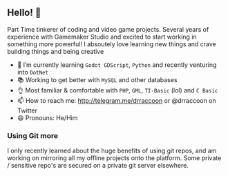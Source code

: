 ## Hello! 👋
Part Time tinkerer of coding and video game projects. Several years of experience with Gamemaker Studio and excited to start working in something more powerful!
I absoutely love learning new things and crave building things and being creative
- 🌱 I’m currently learning `Godot GDScript`, `Python` and recently venturing into `DotNet`
- 📚 Working to get better with `MySQL` and other databases
- 👌 Most familiar & comfortable with `PHP`, `GML`, `TI-Basic` (lol) and `C Basic`
- 📫 How to reach me: http://telegram.me/drraccoon or @drraccoon on Twitter
- 😄 Pronouns: He/Him

### Using Git more
  I only recently learned about the huge benefits of using git repos, and am working on mirroring all my offline projects onto the platform. Some private / sensitive repo's are secured on a private git server elsewhere.
